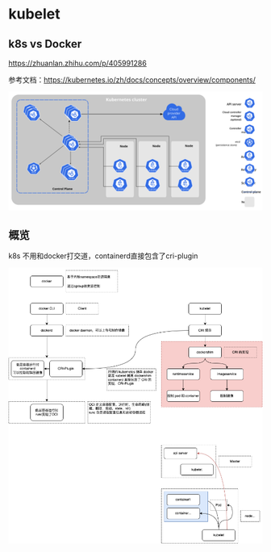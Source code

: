 # kubelet

## k8s vs Docker

https://zhuanlan.zhihu.com/p/405991286

参考文档：https://kubernetes.io/zh/docs/concepts/overview/components/

![](./../img/components-of-kubernetes.svg)



## 概览

k8s 不用和docker打交道，containerd直接包含了cri-plugin

![](./../img/kubernetes&&docker.drawio.png)